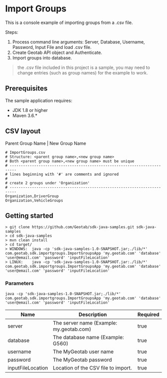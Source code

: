 # Import Groups

This is a console example of importing groups from a .csv file.

Steps:

1. Process command line arguments: Server, Database, Username, Password, Input File and load .csv file.
1. Create Geotab API object and Authenticate.
1. Import groups into database.

> the .csv file included in this project is a sample, you may need to change entries (such as group names) for the example to work.

## Prerequisites

The sample application requires:

- JDK 1.8 or higher
- Maven 3.6.*

## CSV layout

Parent Group Name | New Group Name

```csv
# ImportGroups.csv
# Structure: <parent group name>,<new group name>
# Both <parent group name>,<new group name> must be unique 
# -------------------------------------------------------------------------
# lines beginning with '#' are comments and ignored
#
# create 2 groups under 'Organization'
# -------------------------------------------------------------------------
Organization,DriverGroup
Organization,VehicleGroups
```

## Getting started

```shell
> git clone https://github.com/Geotab/sdk-java-samples.git sdk-java-samples
> cd sdk-java-samples
> mvn clean install
> cd target/
> WINDOWS:  java -cp 'sdk-java-samples-1.0-SNAPSHOT.jar;./lib/*' com.geotab.sdk.importgroups.ImportGroupsApp 'my.geotab.com' 'database' 'user@email.com' 'password' 'inputFileLocation'
> LINUX:    java -cp 'sdk-java-samples-1.0-SNAPSHOT.jar:./lib/*' com.geotab.sdk.importgroups.ImportGroupsApp 'my.geotab.com' 'database' 'user@email.com' 'password' 'inputFileLocation'
```

### Parameters

`java -cp 'sdk-java-samples-1.0-SNAPSHOT.jar;./lib/*' com.geotab.sdk.importgroups.ImportGroupsApp 'my.geotab.com' 'database' 'user@email.com' 'password' 'inputFileLocation'`

| **Name** | **Description** | **Required** | 
| --- | --- | --- |
| server | The server name (Example: my.geotab.com) | true |
| database | The database name (Example: G560) | true | 
| username | The MyGeotab user name | true |
| password | The MyGeotab password | true |
| inputFileLocation | Location of the CSV file to import. | true |